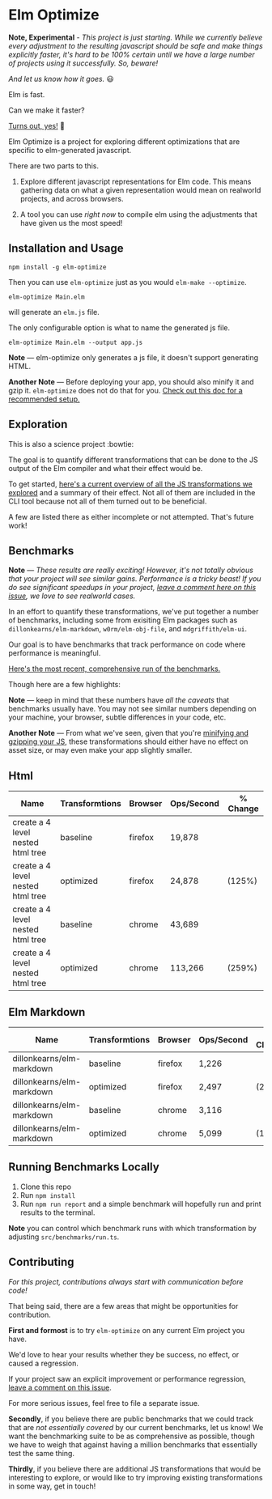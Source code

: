 # Elm Optimize

**Note, Experimental** - *This project is just starting.  While we currently believe every adjustment to the resulting javascript should be safe and make things explicitly faster, it's hard to be 100% certain until we have a large number of projects using it successfully.  So, beware!*

*And let us know how it goes.* :smiley: 

Elm is fast.

Can we make it faster?

[Turns out, yes!](#Benchmarks) :rocket:

Elm Optimize is a project for exploring different optimizations that are specific to elm-generated javascript.

There are two parts to this.

1. Explore different javascript representations for Elm code.  This means gathering data on what a given representation would mean on realworld projects, and across browsers.  

2. A tool you can use *right now* to compile elm using the adjustments that have given us the most speed!


## Installation and Usage

```
npm install -g elm-optimize
```

Then you can use `elm-optimize` just as you would `elm-make --optimize`.

```
elm-optimize Main.elm
```
will generate an `elm.js` file. 

The only configurable option is what to name the generated js file.
```
elm-optimize Main.elm --output app.js
```
**Note** — elm-optimize only generates a js file, it doesn't support generating HTML.

**Another Note** — Before deploying your app, you should also minify it and gzip it. `elm-optimize` does not do that for you. [Check out this doc for a recommended setup.](minification.md)


## Exploration

This is also a science project :bowtie:

The goal is to quantify different transformations that can be done to the JS output of the Elm compiler and what their effect would be.

To get started, [here's a current overview of all the JS transformations we explored](transformations.md) and a summary of their effect.  Not all of them are included in the CLI tool because not all of them turned out to be beneficial.

A few are listed there as either incomplete or not attempted.  That's future work!


## Benchmarks

**Note** — *These results are really exciting! However, it's not totally obvious that your project will see similar gains.  Performance is a tricky beast!  If you do see significant speedups in your project, [leave a comment here on this issue](https://github.com/mdgriffith/elm-optimize/issues/15), we love to see realworld cases.*

In an effort to quantify these transformations, we've put together a number of benchmarks, including some from exisiting Elm packages such as `dillonkearns/elm-markdown`, `w0rm/elm-obj-file`, and `mdgriffith/elm-ui`.

Our goal is to have benchmarks that track performance on code where performance is meaningful.

[Here's the most recent, comprehensive run of the benchmarks.](data/current.md)

Though here are a few highlights:

**Note** — keep in mind that these numbers have *all the caveats* that benchmarks usually have.  You may not see similar numbers depending on your machine, your browser, subtle differences in your code, etc.

**Another Note** — From what we've seen, given that you're [minifying and gzipping your JS](minification.md), these transformations should either have no effect on asset size, or may even make your app slightly smaller.  


## Html

|Name                                     |Transformtions                |Browser   |Ops/Second    |% Change |
|-----------------------------------------|------------------------------|----------|--------------|---------|
| create a 4 level nested html tree       |baseline                      |firefox   |        19,878|         |
| create a 4 level nested html tree       |optimized                     |firefox   |        24,878|  (125%) |
| create a 4 level nested html tree       |baseline                      |chrome    |        43,689|         |
| create a 4 level nested html tree       |optimized                     |chrome    |       113,266|  (259%) |




## Elm Markdown

|Name                                     |Transformtions                |Browser   |Ops/Second    |% Change |
|-----------------------------------------|------------------------------|----------|--------------|---------|
| dillonkearns/elm-markdown               |baseline                      |firefox   |         1,226|         |
| dillonkearns/elm-markdown               |optimized                     |firefox   |         2,497|  (204%) |
| dillonkearns/elm-markdown               |baseline                      |chrome    |         3,116|         |
| dillonkearns/elm-markdown               |optimized                     |chrome    |         5,099|  (164%) |



## Running Benchmarks Locally

1. Clone this repo
2. Run `npm install`
3. Run `npm run report` and a simple benchmark will hopefully run and print results to the terminal.

**Note** you can control which benchmark runs with which transformation by adjusting `src/benchmarks/run.ts`.


## Contributing

*For this project, contributions always start with communication before code!*

That being said, there are a few areas that might be opportunities for contribution.

**First and formost** is to try `elm-optimize` on any current Elm project you have.

We'd love to hear your results whether they be success, no effect, or caused a regression.

If your project saw an explicit improvement or performance regression, [leave a comment on this issue](https://github.com/mdgriffith/elm-optimize/issues/15).

For more serious issues, feel free to file a separate issue.

**Secondly**, if you believe there are public benchmarks that we could track that are *not essentially covered* by our current benchmarks, let us know!  We want the benchmarking suite to be as comprehensive as possible, though we have to weigh that against having a million benchmarks that essentially test the same thing.

**Thirdly**, if you believe there are additional JS transformations that would be interesting to explore, or would like to try improving existing transformations in some way, get in touch!